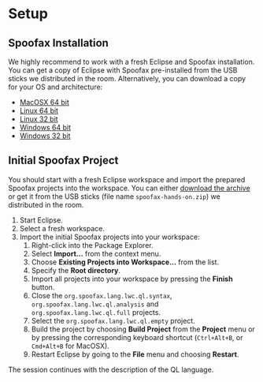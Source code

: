 # Setup

## Spoofax Installation

We highly recommend to work with a fresh Eclipse and Spoofax installation. You can get a copy of Eclipse with Spoofax pre-installed from the USB sticks we distributed in the room. Alternatively, you can download a copy for your OS and architecture:

* [MacOSX 64 bit](http://download.spoofax.org/update/installations/spoofax-macosx-x86_64.zip)
* [Linux 64 bit](http://download.spoofax.org/update/installations/spoofax-linux-x86_64.zip)
* [Linux 32 bit](http://download.spoofax.org/update/installations/spoofax-linux-x86.zip )
* [Windows 64 bit](http://download.spoofax.org/update/installations/spoofax-win32-x86_64.zip)
* [Windows 32 bit](http://download.spoofax.org/update/installations/spoofax-win32-x86.zip)

## Initial Spoofax Project

You should start with a fresh Eclipse workspace and import the prepared Spoofax projects into the workspace. You can either [download the archive](http://download.metaborg.org/update/tutorial/spoofax-hands-on-ipa2015.zip) or get it from the USB sticks (file name `spoofax-hands-on.zip`) we distributed in the room.

1. Start Eclipse.
2. Select a fresh workspace.
3. Import the initial Spoofax projects into your workspace:
    1. Right-click into the Package Explorer.
    2. Select **Import...** from the context menu.
    3. Choose **Existing Projects into Workspace...** from the list.
    4. Specify the **Root directory**.
    5. Import all projects into your workspace by pressing the **Finish** button.
    6. Close the `org.spoofax.lang.lwc.ql.syntax`, `org.spoofax.lang.lwc.ql.analysis` and `org.spoofax.lang.lwc.ql.full` projects.
    6. Select the `org.spoofax.lang.lwc.ql.empty` project.
    7. Build the project by choosing **Build Project** from the **Project** menu or by pressing the corresponding keyboard shortcut (`Ctrl+Alt+B`, or `Cmd+Alt+B` for MacOSX).
    8. Restart Eclipse by going to the **File** menu and choosing **Restart**.

The session continues with the description of the QL language.
